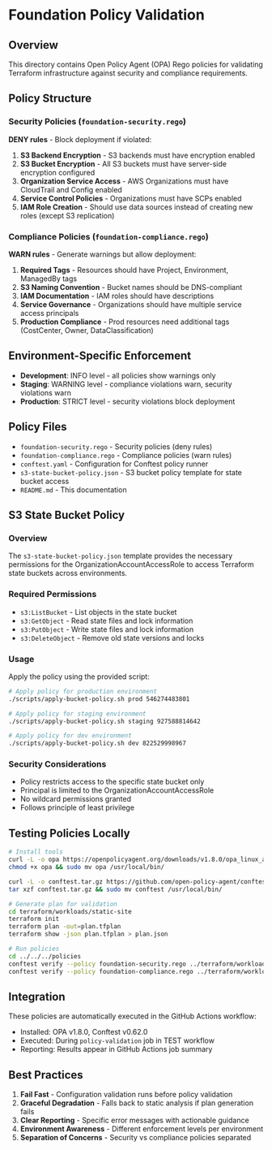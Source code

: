 # Foundation Policy Validation

## Overview

This directory contains Open Policy Agent (OPA) Rego policies for validating Terraform infrastructure against security and compliance requirements.

## Policy Structure

### Security Policies (`foundation-security.rego`)
**DENY rules** - Block deployment if violated:

1. **S3 Backend Encryption** - S3 backends must have encryption enabled
2. **S3 Bucket Encryption** - All S3 buckets must have server-side encryption configured
3. **Organization Service Access** - AWS Organizations must have CloudTrail and Config enabled
4. **Service Control Policies** - Organizations must have SCPs enabled  
5. **IAM Role Creation** - Should use data sources instead of creating new roles (except S3 replication)

### Compliance Policies (`foundation-compliance.rego`) 
**WARN rules** - Generate warnings but allow deployment:

1. **Required Tags** - Resources should have Project, Environment, ManagedBy tags
2. **S3 Naming Convention** - Bucket names should be DNS-compliant
3. **IAM Documentation** - IAM roles should have descriptions
4. **Service Governance** - Organizations should have multiple service access principals
5. **Production Compliance** - Prod resources need additional tags (CostCenter, Owner, DataClassification)

## Environment-Specific Enforcement

- **Development**: INFO level - all policies show warnings only
- **Staging**: WARNING level - compliance violations warn, security violations warn  
- **Production**: STRICT level - security violations block deployment

## Policy Files

- `foundation-security.rego` - Security policies (deny rules)
- `foundation-compliance.rego` - Compliance policies (warn rules)
- `conftest.yaml` - Configuration for Conftest policy runner
- `s3-state-bucket-policy.json` - S3 bucket policy template for state bucket access
- `README.md` - This documentation

## S3 State Bucket Policy

### Overview
The `s3-state-bucket-policy.json` template provides the necessary permissions for the OrganizationAccountAccessRole to access Terraform state buckets across environments.

### Required Permissions
- `s3:ListBucket` - List objects in the state bucket
- `s3:GetObject` - Read state files and lock information
- `s3:PutObject` - Write state files and lock information
- `s3:DeleteObject` - Remove old state versions and locks

### Usage
Apply the policy using the provided script:

```bash
# Apply policy for production environment
./scripts/apply-bucket-policy.sh prod 546274483801

# Apply policy for staging environment
./scripts/apply-bucket-policy.sh staging 927588814642

# Apply policy for dev environment
./scripts/apply-bucket-policy.sh dev 822529998967
```

### Security Considerations
- Policy restricts access to the specific state bucket only
- Principal is limited to the OrganizationAccountAccessRole
- No wildcard permissions granted
- Follows principle of least privilege

## Testing Policies Locally

```bash
# Install tools
curl -L -o opa https://openpolicyagent.org/downloads/v1.8.0/opa_linux_amd64_static
chmod +x opa && sudo mv opa /usr/local/bin/

curl -L -o conftest.tar.gz https://github.com/open-policy-agent/conftest/releases/download/v0.62.0/conftest_0.62.0_Linux_x86_64.tar.gz
tar xzf conftest.tar.gz && sudo mv conftest /usr/local/bin/

# Generate plan for validation
cd terraform/workloads/static-site
terraform init
terraform plan -out=plan.tfplan  
terraform show -json plan.tfplan > plan.json

# Run policies
cd ../../../policies
conftest verify --policy foundation-security.rego ../terraform/workloads/static-site/plan.json
conftest verify --policy foundation-compliance.rego ../terraform/workloads/static-site/plan.json
```

## Integration

These policies are automatically executed in the GitHub Actions workflow:
- Installed: OPA v1.8.0, Conftest v0.62.0
- Executed: During `policy-validation` job in TEST workflow
- Reporting: Results appear in GitHub Actions job summary

## Best Practices

1. **Fail Fast** - Configuration validation runs before policy validation
2. **Graceful Degradation** - Falls back to static analysis if plan generation fails
3. **Clear Reporting** - Specific error messages with actionable guidance
4. **Environment Awareness** - Different enforcement levels per environment
5. **Separation of Concerns** - Security vs compliance policies separated
